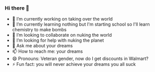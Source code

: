 ### Hi there 👋

- 🔭 I’m currently working on taking over the world
- 🌱 I’m currently learning nothing but I'm starting school so I'll learn chemistry to make bombs
- 👯 I’m looking to collaborate on nuking the world
- 🤔 I’m looking for help with nuking the planet
- 💬 Ask me about your dreams
- 📫 How to reach me: your dreams
- 😄 Pronouns: Veteran gender, now do I get discounts in Walmart?
- ⚡ Fun fact: you will never achieve your dreams you all suck

<!--
**Imperialbyte/Imperialbyte** is a ✨ _special_ ✨ repository because its `README.md` (this file) appears on your GitHub profile.

Here are some ideas to get you started:


-->

